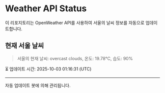 
# Weather API Status

이 리포지토리는 OpenWeather API를 사용하여 서울의 날씨 정보를 자동으로 업데이트합니다.

## 현재 서울 날씨
> 서울의 현재 날씨: overcast clouds, 온도: 19.78°C, 습도: 90%

⏳ 업데이트 시간: 2025-10-03 01:16:31 (UTC)

---
자동 업데이트 봇에 의해 관리됩니다.
